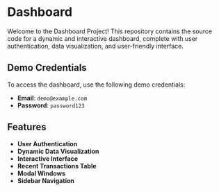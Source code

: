 # Dashboard
Welcome to the Dashboard Project! This repository contains the source code for a dynamic and interactive dashboard, complete with user authentication, data visualization, and user-friendly interface.

## Demo Credentials
To access the dashboard, use the following demo credentials:

- **Email**: `demo@example.com`
- **Password**: `password123`

## Features
- **User Authentication**
- **Dynamic Data Visualization**
- **Interactive Interface**
- **Recent Transactions Table**
- **Modal Windows**
- **Sidebar Navigation**

